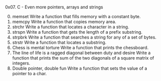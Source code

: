 0x07. C - Even more pointers, arrays and strings

0. memset
   Write a function that fills memory with a constant byte.
1. memcpy
   Write a function that copies memory area.
2. strchr
   Write a function that locates a character in a string.
3. strspn
   Write a function that gets the length of a prefix substring.
4. strpbrk
   Write a function that searches a string for any of a set of bytes.
5. strstr
   Write a function that locates a substring.
6. Chess is mental torture
   Write a function that prints the chessboard.
7. The line of life is a ragged diagonal between duty and desire
   Write a function that prints the sum of the two diagonals of a square matrix of integers.
8. Double pointer, double fun
   Write a function that sets the value of a pointer to a char.
